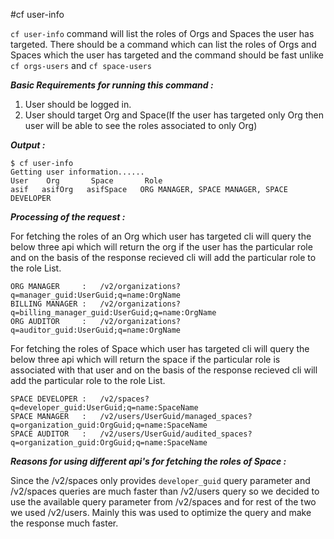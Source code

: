 #cf user-info

```cf user-info``` command will list the roles of Orgs and Spaces the user has targeted. There should be a command which can list the roles of Orgs and Spaces which the user has targeted and the command should be fast unlike ```cf orgs-users``` and ```cf space-users```   


***Basic Requirements for running this command :***   
1. User should be logged in.  
2. User should target Org and Space(If the user has targeted only Org then user will be able to see the roles associated to only Org)  


***Output :***  
```
$ cf user-info
Getting user information......
User    Org       Space       Role
asif   asifOrg   asifSpace   ORG MANAGER, SPACE MANAGER, SPACE DEVELOPER
```


***Processing of the request :*** 

For fetching the roles of an Org which user has targeted cli will query the below three api which will return the org if the user has the particular role and on the basis of the response recieved cli will add the particular role to the role List.

```
ORG MANAGER 	:	/v2/organizations?q=manager_guid:UserGuid;q=name:OrgName
BILLING MANAGER : 	/v2/organizations?q=billing_manager_guid:UserGuid;q=name:OrgName
ORG AUDITOR		:	/v2/organizations?q=auditor_guid:UserGuid;q=name:OrgName
```

For fetching the roles of Space which user has targeted cli will query the below three api which will return the space if the particular role is associated with that user and on the basis of the response recieved cli will add the particular role to the role List.

```
SPACE DEVELOPER	:	/v2/spaces?q=developer_guid:UserGuid;q=name:SpaceName
SPACE MANAGER	:	/v2/users/UserGuid/managed_spaces?q=organization_guid:OrgGuid;q=name:SpaceName
SPACE AUDITOR	:	/v2/users/UserGuid/audited_spaces?q=organization_guid:OrgGuid;q=name:SpaceName
```

***Reasons for using different api's for fetching the roles of Space :***  

Since the /v2/spaces only provides ```developer_guid``` query parameter and /v2/spaces queries are much faster than /v2/users query so we decided to use the available
query parameter from /v2/spaces and for rest of the two we used /v2/users. Mainly this was used to optimize the query and make the response much faster.
